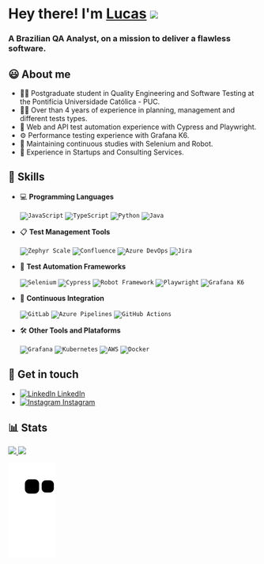 # Hey there! I'm <a href="https://www.linkedin.com/in/lucas-scandido/" target="_blank">Lucas</a> <img src="https://media.giphy.com/media/hvRJCLFzcasrR4ia7z/giphy.gif" width="32px">

<h3> A Brazilian QA Analyst, on a mission to deliver a flawless software. </h3> 

##  😃  About me
-  👨‍🎓     Postgraduate student in Quality Engineering and Software Testing at the Pontifícia Universidade Católica - PUC.
-  👨‍💻     Over than 4 years of experience in planning, management and different tests types.
-  🤖     Web and API test automation experience with Cypress and Playwright.   
-  ⚙️     Performance testing experience with Grafana K6.
-  🦾     Maintaining continuous studies with Selenium and Robot.  
-  💼     Experience in Startups and Consulting Services.   

##  🧠  Skills
-  💻  **Programming Languages**

     <code><img height="20" src="https://www.svgrepo.com/show/353925/javascript.svg" alt="JavaScript" /></code>
     <code><img height="20" src="https://www.svgrepo.com/show/303600/typescript-logo.svg" alt="TypeScript" /></code>
     <code><img height="20" src="https://cdn.jsdelivr.net/gh/devicons/devicon@latest/icons/python/python-original.svg" alt="Python" /></code>
     <code><img height="20" src="https://cdn.jsdelivr.net/gh/devicons/devicon@latest/icons/java/java-original.svg" alt="Java" /></code>

-  📋  **Test Management Tools**

     <code><img height="20" src="https://encrypted-tbn0.gstatic.com/images?q=tbn:ANd9GcTzcxU4x8fXS1PEJBotVYNePUXVrOLQACy3ag&s" alt="Zephyr Scale"></code>
     <code><img height="20" src="https://cdn.jsdelivr.net/gh/devicons/devicon@latest/icons/confluence/confluence-original.svg" alt="Confluence" /></code>
     <code><img height="20" src="https://cdn.jsdelivr.net/gh/devicons/devicon@latest/icons/azuredevops/azuredevops-original.svg" alt="Azure DevOps" /></code>
     <code><img height="20" src="https://cdn.jsdelivr.net/gh/devicons/devicon@latest/icons/jira/jira-original.svg" alt="Jira" /></code>

-  🤖  **Test Automation Frameworks**

     <code><img height="20" src="https://www.svgrepo.com/show/354321/selenium.svg" alt="Selenium"></code>
     <code><img height="20" src="https://www.svgrepo.com/show/353630/cypress.svg" alt="Cypress"></code>
     <code><img height="20" src="https://www.svgrepo.com/show/374049/robotframework.svg" alt="Robot Framework"></code>
     <code><img height="20" src="https://cdn.jsdelivr.net/gh/devicons/devicon@latest/icons/playwright/playwright-original.svg" alt="Playwright"/></code>
     <code><img height="20" src="https://cdn.jsdelivr.net/gh/devicons/devicon@latest/icons/k6/k6-original.svg" alt="Grafana K6" /></code>

-  🔄  **Continuous Integration**

     <code><img height="20" src="https://cdn.jsdelivr.net/gh/devicons/devicon@latest/icons/gitlab/gitlab-original.svg" alt="GitLab" /></code>
     <code><img height="20" src="https://www.svgrepo.com/show/373457/azurepipelines.svg" alt="Azure Pipelines"/></code>
     <code><img height="20" src="https://cdn.jsdelivr.net/gh/devicons/devicon@latest/icons/githubactions/githubactions-original.svg" alt="GitHub Actions"/></code>

-  🛠️  **Other Tools and Plataforms**
  
     <code><img height="20" src="https://cdn.jsdelivr.net/gh/devicons/devicon@latest/icons/grafana/grafana-original.svg" alt="Grafana" /></code>
     <code><img height="20" src="https://cdn.jsdelivr.net/gh/devicons/devicon@latest/icons/kubernetes/kubernetes-original.svg" alt="Kubernetes"/></code>
     <code><img height="20" src="https://cdn.jsdelivr.net/gh/devicons/devicon@latest/icons/amazonwebservices/amazonwebservices-plain-wordmark.svg" alt="AWS"/></code>
     <code><img height="20" src="https://cdn.jsdelivr.net/gh/devicons/devicon@latest/icons/docker/docker-original.svg" alt="Docker"/></code>
     
##  🤝  Get in touch
- [<img height="20" src="https://upload.wikimedia.org/wikipedia/commons/thumb/8/81/LinkedIn_icon.svg/1200px-LinkedIn_icon.svg.png" alt="LinkedIn"> LinkedIn](https://www.linkedin.com/in/lucas-scandido)
- [<img height="20" src="https://upload.wikimedia.org/wikipedia/commons/thumb/e/e7/Instagram_logo_2016.svg/2048px-Instagram_logo_2016.svg.png" alt="Instagram"> Instagram](https://www.instagram.com/llucas.candido)

##  📊  Stats 
<div>
  <a href="https://github.com/lucas-scandido"><img height="166em" src="https://github-readme-stats.vercel.app/api?username=lucas-scandido&show_icons=true&theme=dark&include_all_commits=true&count_private=true"/>
  <img height="165em" src="https://github-readme-stats.vercel.app/api/top-langs/?username=lucas-scandido&layout=compact&langs_count=7&theme=dark"/>
</div> 

![snake svg](https://github.com/lucas-scandido/lucas-scandido/blob/output/github-contribution-grid-snake.svg)
